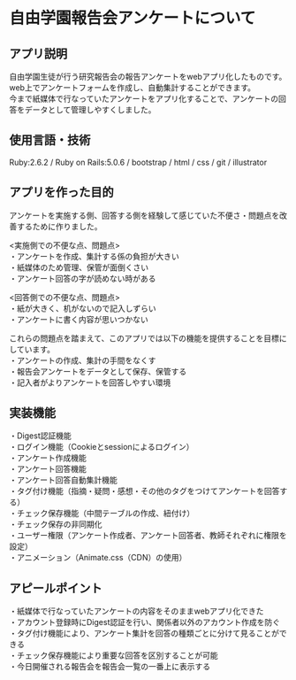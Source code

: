 # 自由学園報告会アンケートについて

## アプリ説明

自由学園生徒が行う研究報告会の報告アンケートをwebアプリ化したものです。<br>
web上でアンケートフォームを作成し、自動集計することができます。<br>
今まで紙媒体で行なっていたアンケートをアプリ化することで、アンケートの回答をデータとして管理しやすくしました。<br>

## 使用言語・技術  

Ruby:2.6.2 / Ruby on Rails:5.0.6 / bootstrap / html / css / git / illustrator  

##  アプリを作った目的
アンケートを実施する側、回答する側を経験して感じていた不便さ・問題点を改善するために作りました。<br>
  
<実施側での不便な点、問題点> <br>
・アンケートを作成、集計する係の負担が大きい<br>
・紙媒体のため管理、保管が面倒くさい<br>
・アンケート回答の字が読めない時がある<br>

<回答側での不便な点、問題点> <br>
・紙が大きく、机がないので記入しずらい<br>
・アンケートに書く内容が思いつかない <br>

これらの問題点を踏まえて、このアプリでは以下の機能を提供することを目標にしています。<br>
・アンケートの作成、集計の手間をなくす <br>
・報告会アンケートをデータとして保存、保管する <br>
・記入者がよりアンケートを回答しやすい環境<br>


## 実装機能
・Digest認証機能<br>
・ログイン機能（Cookieとsessionによるログイン）<br>
・アンケート作成機能<br>
・アンケート回答機能<br>
・アンケート回答自動集計機能<br>
・タグ付け機能（指摘・疑問・感想・その他のタグをつけてアンケートを回答する）<br>
・チェック保存機能（中間テーブルの作成、紐付け）<br>
・チェック保存の非同期化<br>
・ユーザー権限（アンケート作成者、アンケート回答者、教師それぞれに権限を設定）<br>
・アニメーション（Animate.css（CDN）の使用）<br>

## アピールポイント
・紙媒体で行なっていたアンケートの内容をそのままwebアプリ化できた<br>
・アカウント登録時にDigest認証を行い、関係者以外のアカウント作成を防ぐ<br>
・タグ付け機能により、アンケート集計を回答の種類ごとに分けて見ることができる<br>
・チェック保存機能により重要な回答を区別することが可能<br>
・今日開催される報告会を報告会一覧の一番上に表示する<br>
